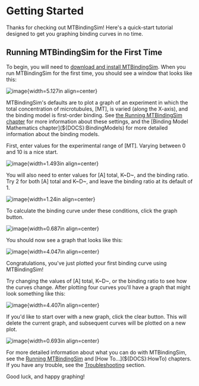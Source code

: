 # Getting Started

Thanks for checking out MTBindingSim! Here's a quick-start tutorial designed to get you graphing binding curves in no time.

## Running MTBindingSim for the First Time

To begin, you will need to [download and install MTBindingSim](http://code.google.com/p/mtbindingsim/wiki/Download?tm=2). When you run MTBindingSim for the first time, you should see a window that looks like this:

![image](${IMAGES}/gettingstarted-open){width=5.127in align=center}

MTBindingSim's defaults are to plot a graph of an experiment in which the total concentration of microtubules, [MT], is varied (along the X-axis), and the binding model is first-order binding. See [the Running MTBindingSim chapter](${DOCS}:RunningMTBindingSim) for more information about these settings, and the [Binding Model Mathematics chapter](${DOCS}:BindingModels) for more detailed information about the binding models.

First, enter values for the experimental range of [MT]. Varying between 0 and 10 is a nice start.

![image](${IMAGES}/gettingstarted-mtrange){width=1.493in align=center}

You will also need to enter values for [A] total, K~D~, and the binding ratio. Try 2 for both [A] total and K~D~, and leave the binding ratio at its default of 1.

![image](${IMAGES}/gettingstarted-parameters){width=1.24in align=center}

To calculate the binding curve under these conditions, click the graph button.

![image](${IMAGES}/gettingstarted-graphbutton){width=0.687in align=center}

You should now see a graph that looks like this:

![image](${IMAGES}/gettingstarted-graph1){width=4.047in align=center}

Congratulations, you've just plotted your first binding curve using MTBindingSim!

Try changing the values of [A] total, K~D~, or the binding ratio to see how the curves change. After plotting four curves you'll have a graph that might look something like this:

![image](${IMAGES}/gettingstarted-4curves){width=4.407in align=center}

If you'd like to start over with a new graph, click the clear button. This will delete the current graph, and subsequent curves will be plotted on a new plot.

![image](${IMAGES}/gettingstarted-clearbutton){width=0.693in align=center}

For more detailed information about what you can do with MTBindingSim, see the [Running MTBindingSim](${DOCS}:RunningMTBindingSim) and [How To...](${DOCS}:HowTo) chapters. If you have any trouble, see the [Troubleshooting](${DOCS}:Troubleshooting) section.

Good luck, and happy graphing!
